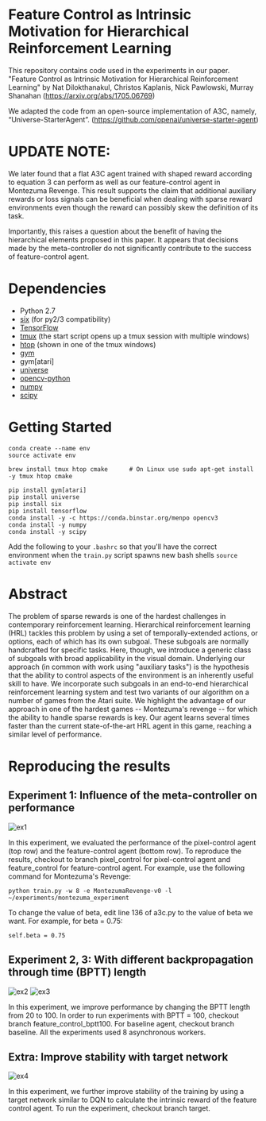 # Feature Control as Intrinsic Motivation for Hierarchical Reinforcement Learning

  This repository contains code used in the experiments in our paper. "Feature Control as Intrinsic Motivation for Hierarchical Reinforcement Learning"
  by Nat Dilokthanakul, Christos Kaplanis, Nick Pawlowski, Murray Shanahan (https://arxiv.org/abs/1705.06769)

  We adapted the code from an open-source implementation of A3C, namely, “Universe-StarterAgent”. (https://github.com/openai/universe-starter-agent)
  
# UPDATE NOTE:

We later found that a flat A3C agent trained with shaped reward according to equation 3 can perform as well as our feature-control agent in Montezuma Revenge. This result supports the claim that additional auxiliary rewards or loss signals can be beneficial when dealing with sparse reward environments even though the reward can possibly skew the definition of its task.

Importantly, this raises a question about the benefit of having the hierarchical elements proposed in this paper. It appears that decisions made by the meta-controller do not significantly contribute to the success of feature-control agent.
  

# Dependencies

* Python 2.7
* [six](https://pypi.python.org/pypi/six) (for py2/3 compatibility)
* [TensorFlow](https://www.tensorflow.org/)
* [tmux](https://tmux.github.io/) (the start script opens up a tmux session with multiple windows)
* [htop](https://hisham.hm/htop/) (shown in one of the tmux windows)
* [gym](https://pypi.python.org/pypi/gym)
* gym[atari]
* [universe](https://pypi.python.org/pypi/universe)
* [opencv-python](https://pypi.python.org/pypi/opencv-python)
* [numpy](https://pypi.python.org/pypi/numpy)
* [scipy](https://pypi.python.org/pypi/scipy)

# Getting Started

```
conda create --name env
source activate env

brew install tmux htop cmake      # On Linux use sudo apt-get install -y tmux htop cmake

pip install gym[atari]
pip install universe
pip install six
pip install tensorflow
conda install -y -c https://conda.binstar.org/menpo opencv3
conda install -y numpy
conda install -y scipy
```
Add the following to your `.bashrc` so that you'll have the correct environment when the `train.py` script spawns new bash shells
```source activate env```


# Abstract

  The problem of sparse rewards is one of the hardest challenges in contemporary reinforcement learning. Hierarchical reinforcement learning (HRL) tackles this problem by using a set of temporally-extended actions, or options, each of which has its own subgoal. These subgoals are normally handcrafted for specific tasks. Here, though, we introduce a generic class of subgoals with broad applicability in the visual domain. Underlying our approach (in common with work using "auxiliary tasks") is the hypothesis that the ability to control aspects of the environment is an inherently useful skill to have. We incorporate such subgoals in an end-to-end hierarchical reinforcement learning system and test two variants of our algorithm on a number of games from the Atari suite. We highlight the advantage of our approach in one of the hardest games -- Montezuma's revenge -- for which the ability to handle sparse rewards is key. Our agent learns several times faster than the current state-of-the-art HRL agent in this game, reaching a similar level of performance.

# Reproducing the results

## Experiment 1: Influence of the meta-controller on performance

![ex1](https://github.com/Nat-D/FeatureControlHRL/blob/master/imgs/fig1.png "Results of experiment 1")

In this experiment, we evaluated the performance of the pixel-control agent (top row) and the feature-control agent (bottom row).
To reproduce the results, checkout to branch pixel_control for pixel-control agent and feature_control for feature-control agent.
For example, use the following command for Montezuma's Revenge:

    python train.py -w 8 -e MontezumaRevenge-v0 -l ~/experiments/montezuma_experiment

To change the value of beta, edit line 136 of a3c.py to the value of beta we want. For example, for beta = 0.75:

    self.beta = 0.75

## Experiment 2, 3: With different backpropagation through time (BPTT) length

![ex2](https://github.com/Nat-D/FeatureControlHRL/blob/master/imgs/fig2.png "Results of experiment 2")
![ex3](https://github.com/Nat-D/FeatureControlHRL/blob/master/imgs/fig3.png "Results of experiment 3")

In this experiment, we improve performance by changing the BPTT length from 20 to 100.
In order to run experiments with BPTT = 100, checkout branch feature_control_bptt100. For baseline agent, checkout branch baseline. All the experiments used 8 asynchronous workers.

## Extra: Improve stability with target network

![ex4](https://github.com/Nat-D/FeatureControlHRL/blob/master/imgs/fig4.png "Results of extra experiment")

In this experiment, we further improve stability of the training by using a target network similar to DQN to calculate the intrinsic reward of the feature control agent.
To run the experiment, checkout branch target.
